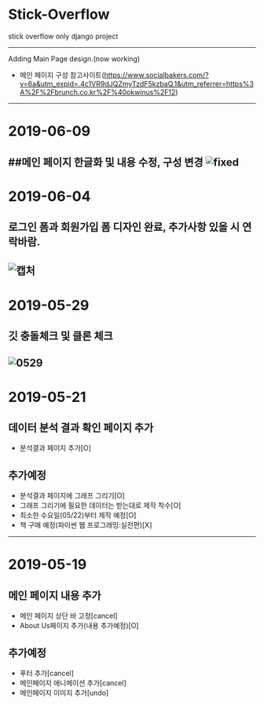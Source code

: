 # Stick-Overflow
stick overflow only django project

------------------
Adding Main Page design.(now working)

* 메인 페이지 구성 참고사이트(https://www.socialbakers.com/?v=6a&utm_expid=.4c1VR9dJQZmyTzdF5kzbaQ.1&utm_referrer=https%3A%2F%2Fbrunch.co.kr%2F%40okwinus%2F12)
------------------
# 2019-06-09<br>
##메인 페이지 한글화 및 내용 수정, 구성 변경
![fixed](https://user-images.githubusercontent.com/39876295/59165228-b400ab80-8b53-11e9-96d4-753550973134.png)
------------------
# 2019-06-04<br>
## 로그인 폼과 회원가입 폼 디자인 완료, 추가사항 있을 시 연락바람.
![캡처](https://user-images.githubusercontent.com/39876295/58828954-8f9f5d80-8681-11e9-9c7b-bc3e779dc79f.JPG)
------------------
# 2019-05-29
## 깃 충돌체크 및 클론 체크
![0529](https://user-images.githubusercontent.com/39876295/58512731-c3d5d280-81d8-11e9-95f6-38a2ff6ed763.JPG)
------------------
# 2019-05-21
## 데이터 분석 결과 확인 페이지 추가
* 분석결과 페이지 추가[O]

## 추가예정
* 분석결과 페이지에 그래프 그리기[O]
* 그래프 그리기에 필요한 데이터는 받는대로 제작 착수[O]
* 최소한 수요일(05/22)부터 제작 예정[O]
* 책 구매 예정(파이썬 웹 프로그래밍:실전편)[X]

------------------
# 2019-05-19
## 메인 페이지 내용 추가
* 메인 페이지 상단 바 고정[cancel]
* About Us페이지 추가(내용 추가예정)[O]

## 추가예정
* 푸터 추가[cancel]
* 메인페이지 애니메이션 추가[cancel]
* 메인페이지 이미지 추가[undo]
